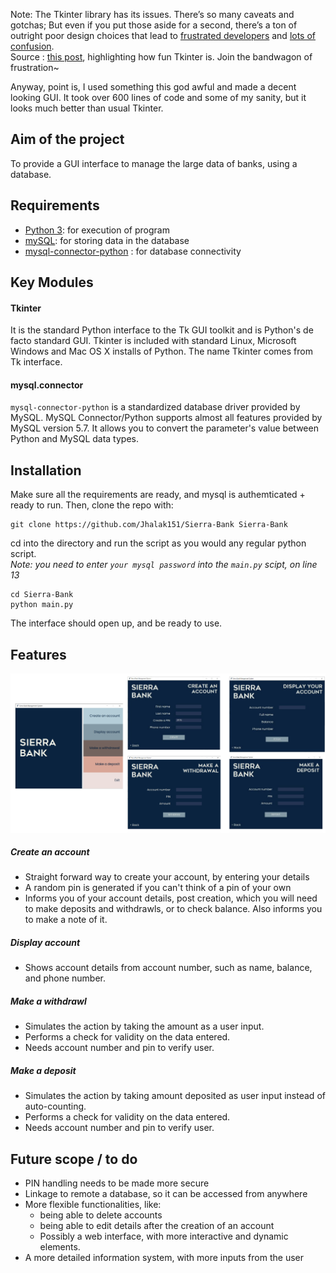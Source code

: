Note: The Tkinter library has its issues. There’s so many caveats and gotchas; But even if you put those aside for a second, there’s a ton of outright poor design choices that lead to [frustrated developers](https://mail.python.org/pipermail/tkinter-discuss/) and [lots of confusion](https://stackoverflow.com/questions/tagged/tkinter). <br>
Source : [this post](https://devfindings.wordpress.com/2018/05/05/tkinter-trouble/), highlighting how fun Tkinter is. Join the bandwagon of frustration~

Anyway, point is, I used something this god awful and made a decent looking GUI. It took over 600 lines of code and some of my sanity, but it looks much better than usual Tkinter.

## Aim of the project
To provide a GUI interface to manage the large data of banks, using a database.

## Requirements
- [Python 3](https://www.python.org/downloads/): for execution of program
- [mySQL](https://dev.mysql.com/downloads/mysql/): for storing data in the database
- [mysql-connector-python](https://pypi.org/project/mysql-connector-python/) : for database connectivity

## Key Modules
#### Tkinter
It is the standard Python interface to the Tk GUI toolkit and is Python's de facto standard GUI. Tkinter is included with standard Linux, Microsoft Windows and Mac OS X installs of Python. The name Tkinter comes from Tk interface.

#### mysql.connector
`mysql-connector-python` is a standardized database driver provided by MySQL. MySQL Connector/Python supports almost all features provided by MySQL version 5.7. It allows you to convert the parameter's value between Python and MySQL data types.

## Installation
Make sure all the requirements are ready, and mysql is authemticated + ready to run.
Then, clone the repo with:
```
git clone https://github.com/Jhalak151/Sierra-Bank Sierra-Bank
```
cd into the directory and run the script as you would any regular python script. <br>
<i>Note: you need to enter `your mysql password` into the `main.py` scipt, on line 13</i>
```
cd Sierra-Bank
python main.py
```
The interface should open up, and be ready to use.

## Features
<img src='vis.png'>

##### Create an account
- Straight forward way to create your account, by entering your details
- A random pin is generated if you can't think of a pin of your own
- Informs you of your account details, post creation, which you will need to make deposits and withdrawls, or to check balance. Also informs you to make a note of it.

##### Display account
- Shows account details from account number, such as name, balance, and phone number.

##### Make a withdrawl
- Simulates the action by taking the amount as a user input.
- Performs a check for validity on the data entered.
- Needs account number and pin to verify user.

##### Make a deposit
- Simulates the action by taking amount deposited as user input instead of auto-counting.
- Performs a check for validity on the data entered.
- Needs account number and pin to verify user.


## Future scope / to do
- PIN handling needs to be made more secure
- Linkage to remote a database, so it can be accessed from anywhere
- More flexible functionalities, like:
	- being able to delete accounts
	- being able to edit details after the creation of an account
	- Possibly a web interface, with more interactive and dynamic elements.
- A more detailed information system, with more inputs from the user